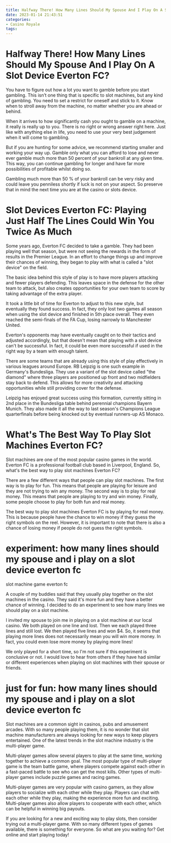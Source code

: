 ```yaml
---
title: Halfway There! How Many Lines Should My Spouse And I Play On A Slot Device Everton FC
date: 2023-01-14 21:43:51
categories:
- Casino Royale
tags:
---
```



#  Halfway There! How Many Lines Should My Spouse And I Play On A Slot Device Everton FC?

You have to figure out how a lot you want to gamble before you start gambling. This isn’t one thing that is specific to slot machines, but any kind of gambling. You need to set a restrict for oneself and stick to it. Know when to stroll away from the machine, no matter whether you are ahead or behind.

When it arrives to how significantly cash you ought to gamble on a machine, it really is really up to you. There is no right or wrong answer right here. Just like with anything else in life, you need to use your very best judgement when it will come to gambling.

But if you are hunting for some advice, we recommend starting smaller and working your way up. Gamble only what you can afford to lose and never ever gamble much more than 50 percent of your bankroll at any given time. This way, you can continue gambling for longer and have far more possibilities of profitable whilst doing so.

Gambling much more than 50 % of your bankroll can be very risky and could leave you penniless shortly if luck is not on your aspect. So preserve that in mind the next time you are at the casino or slots device.

#  Slot Devices Everton FC: Playing Just Half The Lines Could Win You Twice As Much

Some years ago, Everton FC decided to take a gamble. They had been playing well that season, but were not seeing the rewards in the form of results in the Premier League. In an effort to change things up and improve their chances of winning, they began to play with what is called a "slot device" on the field.

The basic idea behind this style of play is to have more players attacking and fewer players defending. This leaves space in the defense for the other team to attack, but also creates opportunities for your own team to score by taking advantage of the extra player.

It took a little bit of time for Everton to adjust to this new style, but eventually they found success. In fact, they only lost two games all season when using the slot device and finished in 5th place overall. They even reached the semi-finals of the FA Cup, losing narrowly to Manchester United.

Everton's opponents may have eventually caught on to their tactics and adjusted accordingly, but that doesn't mean that playing with a slot device can't be successful. In fact, it could be even more successful if used in the right way by a team with enough talent.

There are some teams that are already using this style of play effectively in various leagues around Europe. RB Leipzig is one such example in Germany's Bundesliga. They use a variant of the slot device called "the diamond" where three players are positioned up front and two midfielders stay back to defend. This allows for more creativity and attacking opportunities while still providing cover for the defense.

Leipzig has enjoyed great success using this formation, currently sitting in 2nd place in the Bundesliga table behind perennial champions Bayern Munich. They also made it all the way to last season's Champions League quarterfinals before being knocked out by eventual runners-up AS Monaco.

#  What's The Best Way To Play Slot Machines Everton FC?

Slot machines are one of the most popular casino games in the world. Everton FC is a professional football club based in Liverpool, England. So, what's the best way to play slot machines Everton FC?

There are a few different ways that people can play slot machines. The first way is to play for fun. This means that people are playing for leisure and they are not trying to win any money. The second way is to play for real money. This means that people are playing to try and win money. Finally, some people choose to play for both fun and real money.

The best way to play slot machines Everton FC is by playing for real money. This is because people have the chance to win money if they guess the right symbols on the reel. However, it is important to note that there is also a chance of losing money if people do not guess the right symbols.

#  experiment: how many lines should my spouse and i play on a slot device everton fc

slot machine game everton fc

A couple of my buddies said that they usually play together on the slot machines in the casino. They said it's more fun and they have a better chance of winning. I decided to do an experiment to see how many lines we should play on a slot machine.

I invited my spouse to join me in playing on a slot machine at our local casino. We both played on one line and lost. Then we each played three lines and still lost. We then played five lines and won $4. So, it seems that playing more lines does not necessarily mean you will win more money. In fact, you could even lose more money by playing more lines!

We only played for a short time, so I'm not sure if this experiment is conclusive or not. I would love to hear from others if they have had similar or different experiences when playing on slot machines with their spouse or friends.

#  just for fun: how many lines should my spouse and i play on a slot device everton fc

Slot machines are a common sight in casinos, pubs and amusement arcades. With so many people playing them, it is no wonder that slot machine manufacturers are always looking for new ways to keep players entertained. One of the latest trends in the slot machine industry is the multi-player game.

Multi-player games allow several players to play at the same time, working together to achieve a common goal. The most popular type of multi-player game is the team battle game, where players compete against each other in a fast-paced battle to see who can get the most kills. Other types of multi-player games include puzzle games and racing games.

Multi-player games are very popular with casino gamers, as they allow players to socialize with each other while they play. Players can chat with each other while they play, making the experience more fun and exciting. Multi-player games also allow players to cooperate with each other, which can be helpful in winning big payouts.

If you are looking for a new and exciting way to play slots, then consider trying out a multi-player game. With so many different types of games available, there is something for everyone. So what are you waiting for? Get online and start playing today!